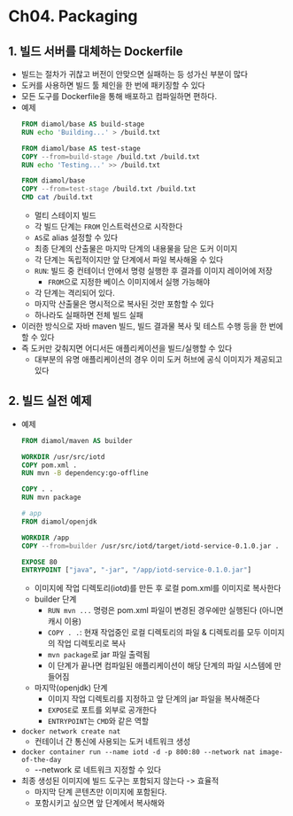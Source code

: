 # Ch04. Packaging

## 1. 빌드 서버를 대체하는 Dockerfile
* 빌드는 절차가 귀찮고 버전이 안맞으면 실패하는 등 성가신 부분이 많다
* 도커를 사용하면 빌드 툴 체인을 한 번에 패키징할 수 있다
* 모든 도구를 Dockerfile을 통해 배포하고 컴파일하면 편하다.
* 예제
    ```dockerfile
    FROM diamol/base AS build-stage
    RUN echo 'Building...' > /build.txt
    
    FROM diamol/base AS test-stage
    COPY --from=build-stage /build.txt /build.txt
    RUN echo 'Testing...' >> /build.txt
    
    FROM diamol/base
    COPY --from=test-stage /build.txt /build.txt
    CMD cat /build.txt
    ```
  * 멀티 스테이지 빌드
  * 각 빌드 단계는 `FROM` 인스트럭션으로 시작한다
  * `AS`로 alias 설정할 수 있다
  * 최종 단계의 산출물은 마지막 단계의 내용물을 담은 도커 이미지
  * 각 단계는 독립적이지만 앞 단계에서 파일 복사해올 수 있다
  * `RUN`: 빌드 중 컨테이너 안에서 명령 실행한 후 결과를 이미지 레이어에 저장
    * `FROM`으로 지정한 베이스 이미지에서 실행 가능해야
  * 각 단계는 격리되어 있다.
  * 마지막 산출물은 명시적으로 복사된 것만 포함할 수 있다
  * 하나라도 실패하면 전체 빌드 실패
* 이러한 방식으로 자바 maven 빌드, 빌드 결과물 복사 및 테스트 수행 등을 한 번에 할 수 있다
* 즉 도커만 갖춰지면 어디서든 애플리케이션을 빌드/실행할 수 있다
  * 대부분의 유명 애플리케이션의 경우 이미 도커 허브에 공식 이미지가 제공되고 있다

## 2. 빌드 실전 예제
* 예제
    ```dockerfile
    FROM diamol/maven AS builder
    
    WORKDIR /usr/src/iotd
    COPY pom.xml .
    RUN mvn -B dependency:go-offline
    
    COPY . .
    RUN mvn package
    
    # app
    FROM diamol/openjdk
    
    WORKDIR /app
    COPY --from=builder /usr/src/iotd/target/iotd-service-0.1.0.jar .
    
    EXPOSE 80
    ENTRYPOINT ["java", "-jar", "/app/iotd-service-0.1.0.jar"]
    ```
  * 이미지에 작업 디렉토리(iotd)를 만든 후 로컬 pom.xml를 이미지로 복사한다
  * builder 단계
    * `RUN mvn ...` 명령은 pom.xml 파일이 변경된 경우에만 실행된다 (아니면 캐시 이용)
    * `COPY . .`: 현재 작업중인 로컬 디렉토리의 파일 & 디렉토리를 모두 이미지의 작업 디렉토리로 복사
    * `mvn package`로 jar 파일 출력됨
    * 이 단계가 끝나면 컴파일된 애플리케이션이 해당 단계의 파일 시스템에 만들어짐
  * 마지막(openjdk) 단계
    * 이미지 작업 디렉토리를 지정하고 앞 단계의 jar 파일을 복사해준다
    * `EXPOSE`로 포트를 외부로 공개한다
    * `ENTRYPOINT`는 `CMD`와 같은 역할
* `docker network create nat`
  * 컨테이너 간 통신에 사용되는 도커 네트워크 생성
* `docker container run --name
  iotd -d -p 800:80 --network nat image-of-the-day`
  * --network 로 네트워크 지정할 수 있다
* 최종 생성된 이미지에 빌드 도구는 포함되지 않는다 -> 효율적
  * 마지막 단계 콘텐츠만 이미지에 포함된다.
  * 포함시키고 싶으면 앞 단계에서 복사해와
